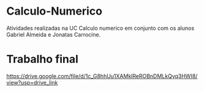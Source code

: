# Calculo-Numerico
Atividades realizadas na UC Calculo numerico em conjunto com os alunos Gabriel Almeida e Jonatas Carrocine.

# Trabalho final 
https://drive.google.com/file/d/1c_G8hhUu1XAMklReROBnDMLkQyq3HWI8/view?usp=drive_link
